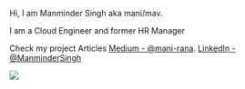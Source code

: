 Hi, I am Manminder Singh aka mani/mav.

I am a Cloud Engineer and former HR Manager

Check my project Articles [Medium - @mani-rana](https://medium.com/@mani-rana).  [LinkedIn - @ManminderSingh](https://www.linkedin.com/in/manminder-s/)

<img src="https://github-readme-stats.vercel.app/api?username=ManminderS&&show_icons=true&title_color=ffffff&icon_color=bb2acf&text_color=daf7dc&bg_color=151515">

